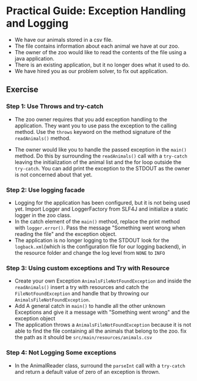 # Practical Guide: Exception Handling and Logging
- We have our animals stored in a csv file. 
- The file contains information about each animal we have at our zoo.
- The owner of the zoo would like to read the contents of the file using a java application.
- There is an existing application, but it no longer does what it used to do.
- We have hired you as our problem solver, to fix out application.

## Exercise

### Step 1: Use Throws and try-catch
- The zoo owner requires that you add exception handling to the application. They want you to use pass the exception to 
the calling method. Use the `throws` keyword on the method signature of the `readAnimals()` method.

- The owner would like you to handle the passed exception in the `main()` method. Do this by surrounding the `readAnimals()`
 call with a `try-catch` leaving the initialization of the animal list and the for loop outside the `try-catch`. 
 You can add print the exception to the STDOUT as the owner is not concerned about that yet.

### Step 2: Use logging facade
- Logging for the application has been configured, but it is not being used yet. Import Logger and LoggerFactory from SLF4J
 and initialize a static logger in the zoo class. 
- In the catch element of the `main()` method, replace the print method with `logger.error()`. Pass the message
 "Something went wrong when reading the file" and the exception object.
- The application is no longer logging to the STDOUT look for the `logback.xml`(which is the configuration file for our logging backend), in the resource folder and change 
 the log level from `NONE` to `INFO`

### Step 3: Using custom exceptions and Try with Resource
- Create your own Exception `AnimalsFileNotFoundException` and inside the  `readAnimals()` insert a try with resources and
 catch the `FileNotFoundException` and handle that by throwing our `AnimalsFileNotFoundException`. 
- Add A general catch in `main()` to handle all the other unknown Exceptions and give it a message with "Something went wrong" and the exception object
- The application throws a `AnimalsFileNotFoundException` because it is not able to find the file containing all the animals that 
 belong to the zoo. fix the path as it should be `src/main/resources/animals.csv` 

### Step 4: Not Logging Some exceptions
- In the AnimalReader class, surround the `parseInt` call with a `try-catch` and return a default value of zero of an exception
 is thrown. 